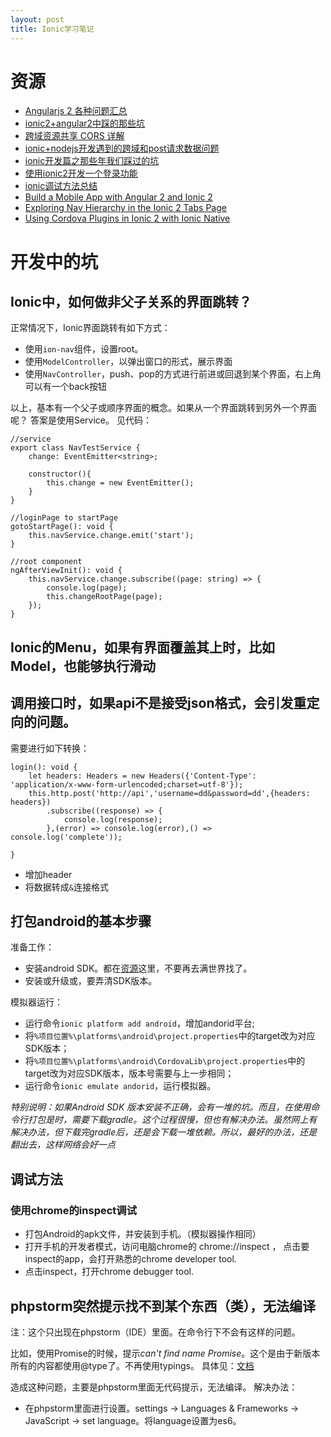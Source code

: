 ```yaml
---
layout: post
title: Ionic学习笔记
---
```


# 资源

* [Angularjs 2 各种问题汇总](https://github.com/kittencup/angular2-ama-cn)
* [ionic2+angular2中踩的那些坑](http://www.cnblogs.com/yanxiaodi/p/5750860.html)
* [跨域资源共享 CORS 详解](http://www.ruanyifeng.com/blog/2016/04/cors.html)
* [ionic+nodejs开发遇到的跨域和post请求数据问题](http://www.cnblogs.com/ytu2010dt/p/5471366.html)
* [ionic开发篇之那些年我们踩过的坑](http://blog.csdn.net/yourlin/article/details/48268361)
* [使用ionic2开发一个登录功能](http://www.cnblogs.com/madyina/p/5970814.html)
* [ionic调试方法总结](http://blog.csdn.net/ioniconline/article/details/50162685)
* [Build a Mobile App with Angular 2 and Ionic 2](https://scotch.io/tutorials/build-a-mobile-app-with-angular-2-and-ionic-2)
* [Exploring Nav Hierarchy in the Ionic 2 Tabs Page](https://webcake.co/exploring-nav-hierarchy-in-the-ionic-2-tabs-page/)
* [Using Cordova Plugins in Ionic 2 with Ionic Native](http://www.joshmorony.com/using-cordova-plugins-in-ionic-2-with-ionic-native/)


# 开发中的坑

## Ionic中，如何做非父子关系的界面跳转？

正常情况下，Ionic界面跳转有如下方式：
* 使用`ion-nav`组件，设置root。
* 使用`ModelController`，以弹出窗口的形式，展示界面
* 使用`NavController`，push、pop的方式进行前进或回退到某个界面，右上角可以有一个back按钮


以上，基本有一个父子或顺序界面的概念。如果从一个界面跳转到另外一个界面呢？
答案是使用Service。
见代码：
```
//service
export class NavTestService {
    change: EventEmitter<string>;

    constructor(){
        this.change = new EventEmitter();
    }
}

//loginPage to startPage
gotoStartPage(): void {
    this.navService.change.emit('start');
}

//root component
ngAfterViewInit(): void {
    this.navService.change.subscribe((page: string) => {
        console.log(page);
        this.changeRootPage(page);
    });
}
```

## Ionic的Menu，如果有界面覆盖其上时，比如Model，也能够执行滑动

## 调用接口时，如果api不是接受json格式，会引发重定向的问题。

需要进行如下转换：
```
login(): void {
    let headers: Headers = new Headers({'Content-Type': 'application/x-www-form-urlencoded;charset=utf-8'});
    this.http.post('http://api','username=dd&password=dd',{headers: headers})
        .subscribe((response) => {
            console.log(response);
        },(error) => console.log(error),() => console.log('complete'));

}
```

* 增加header
* 将数据转成`&`连接格式


## 打包android的基本步骤

准备工作：

* 安装android SDK。都在[资源](http://www.androiddevtools.cn/)这里，不要再去满世界找了。
* 安装或升级或，要弄清SDK版本。

模拟器运行：

* 运行命令`ionic platform add android`，增加andorid平台;
* 将`%项目位置%\platforms\android\project.properties`中的target改为对应SDK版本；
* 将`%项目位置%\platforms\android\CordovaLib\project.properties`中的target改为对应SDK版本，版本号需要与上一步相同；
* 运行命令`ionic emulate andorid`，运行模拟器。

*特别说明：如果Android SDK 版本安装不正确，会有一堆的坑。而且，在使用命令行打包是时，需要下载gradle。这个过程很慢，但也有解决办法。虽然网上有解决办法，但下载完gradle后，还是会下载一堆依赖。所以，最好的办法，还是翻出去，这样网络会好一点*

## 调试方法

### 使用chrome的inspect调试

* 打包Android的apk文件，并安装到手机。（模拟器操作相同）
* 打开手机的开发者模式，访问电脑chrome的 chrome://inspect ， 点击要inspect的app，会打开熟悉的chrome developer tool.
* 点击inspect，打开chrome debugger tool.

## phpstorm突然提示找不到某个东西（类），无法编译

注：这个只出现在phpstorm（IDE）里面。在命令行下不会有这样的问题。

比如，使用Promise的时候，提示*can't find name Promise*。这个是由于新版本所有的内容都使用@type了。不再使用typings。
具体见：[文档](https://github.com/driftyco/ionic/blob/master/CHANGELOG.md#typings)

造成这种问题，主要是phpstorm里面无代码提示，无法编译。
解决办法：
* 在phpstorm里面进行设置。settings -> Languages & Frameworks -> JavaScript -> set language。将language设置为es6。




